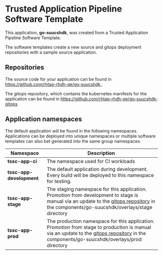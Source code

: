 # Trusted Application Pipeline Software Template

This application, **go-suucshdk**, was created from a Trusted Application Pipeline Software Template.

The software templates create a new source and gitops deployment repositories with a sample source application. 

## Repositories

The source code for your application can be found in [https://github.com/rhtap-rhdh-qe/go-suucshdk ](https://github.com/rhtap-rhdh-qe/go-suucshdk ).
 
The gitops repository, which contains the kubernetes manifests for the application can be found in 
[https://github.com/rhtap-rhdh-qe/go-suucshdk-gitops ](https://github.com/rhtap-rhdh-qe/go-suucshdk-gitops ) 

## Application namespaces 

The default application will be found in the following namespaces. Applications can be deployed into unique namespaces or multiple software templates can also bet generated into the same group namespaces.  

|  Namespace   |  Description   |  
| -------- | -------- |
| **tssc-app-ci** | The namespace used for CI workloads |
| **tssc-app-development** | The default application during development. Every build will be deployed to this namespace for testing. |
| **tssc-app-stage** | The staging namespace for this application. Promotion from development to stage is manual via an update to the [gitops repository](https://github.com/rhtap-rhdh-qe/go-suucshdk-gitops ) in the components/go-suucshdk/overlays/stage directory |
| **tssc-app-prod** | The production namespace for this application. Promotion from stage to production is manual via an update to the [gitops repository](https://github.com/rhtap-rhdh-qe/go-suucshdk-gitops ) in the components/go-suucshdk/overlays/prod directory |